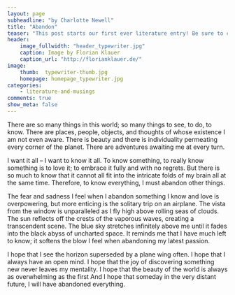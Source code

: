 ```yaml
---
layout: page
subheadline: "by Charlotte Newell"
title: "Abandon"
teaser: "This post starts our first ever literature entry! Be sure to comment on the bottom of the page and contact us if you'd like to enter your own musings."
header:
    image_fullwidth: "header_typewriter.jpg"
    caption: Image by Florian Klauer
    caption_url: "http://florianklauer.de/"
image:
    thumb:  typewriter-thumb.jpg
    homepage: homepage_typewriter.jpg
categories:
    - literature-and-musings
comments: true
show_meta: false
---
```


There are so many things in this world; so many things to see, to do, to know.
There are places, people, objects, and thoughts of whose existence I am not even aware.
There is beauty and there is individuality permeating every corner of the planet. There are
adventures awaiting me at every turn.

I want it all – I want to know it all.
To know something, to really know something is to love it; to embrace it fully
and with no regrets. But there is so much to know that it cannot all fit into the intricate
folds of my brain all at the same time. Therefore, to know everything, I must abandon
other things.

The fear and sadness I feel when I abandon something I know and love is
overpowering, but more enticing is the solitary trip on an airplane. The vista from the
window is unparalleled as I fly high above rolling seas of clouds. The sun reflects off the
crests of the vaporous waves, creating a transcendent scene. The blue sky stretches
infinitely above me until it fades into the black abyss of uncharted space. It reminds me
that I have much left to know; it softens the blow I feel when abandoning my latest
passion.

I hope that I see the horizon superseded by a plane wing often. I hope that I
always have an open mind. I hope that the joy of discovering something new never leaves
my mentality. I hope that the beauty of the world is always as overwhelming as the first
And I hope that someday in the very distant future, I will have abandoned
everything.
